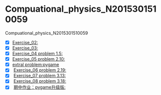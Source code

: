 # Compuational_physics_N2015301510059
Compuational_physics_N2015301510059
- [x]  [Exercise_02:](https://github.com/UnderworldStoryteller/Compuational_physics_N2015301510059/blob/master/My%20name.py)
- [x]  [Exercise_03:](https://github.com/UnderworldStoryteller/Compuational_physics_N2015301510059/tree/master/homework%203)
- [x]  [Exercise_04 problem 1.5:](http://note.youdao.com/noteshare?id=a7b9e9a0b4622aae018602ce9f184dc2)
- [x]  [Exercise_05 problem 2.10:](http://note.youdao.com/noteshare?id=9089ca9ca185082d0a385c6381bb2aeb)
- [x]  [extral problem:pygame](http://note.youdao.com/noteshare?id=fa5f6ef4d42d6cdfb077dec2fbb05404)
- [x]  [Exercise_06 problem 2.19:](http://note.youdao.com/noteshare?id=97289564bbaba251f22713065623560c)
- [x]  [Exercise_07 problem 3.13:](http://note.youdao.com/noteshare?id=5ae553895efefcdcb6ba1cebe1741b8f)
- [x]  [Exercise_08 problem 3.18:](http://note.youdao.com/noteshare?id=6387196377841de5a6f48bfb1b3600c1)
- [x]  [期中作业：pygame升级版:](http://note.youdao.com/noteshare?id=9ab589abad04eccd77250afeb30b666a)
